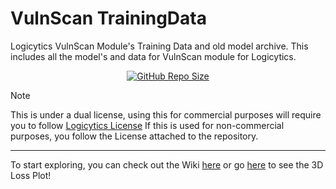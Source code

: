 # VulnScan TrainingData

Logicytics VulnScan Module's Training Data and old model archive.
This includes all the model's and data for VulnScan module for Logicytics.

<div style="text-align:center;" align="center">
  <a href="https://github.com/DefinetlyNotAI/Logicytics"><img src="https://img.shields.io/github/repo-size/DefinetlyNotAI/VulnScan_TrainingData" alt="GitHub Repo Size"></a>
</div>

> [!NOTE]
> This is under a dual license, using this for commercial purposes will require you to follow [Logicytics License](https://github.com/DefinetlyNotAI/Logicytics/blob/main/LICENSE)
> If this is used for non-commercial purposes, you follow the License attached to the repository.

---

To start exploring,
you can check out the Wiki [here](https://github.com/DefinetlyNotAI/VulnScan_Data/wiki)
or go [here](https://definetlynotai.github.io/VulnScan_TrainingData/NN%20features/Loss_Landscape_3D.html) to see the 3D Loss Plot!
